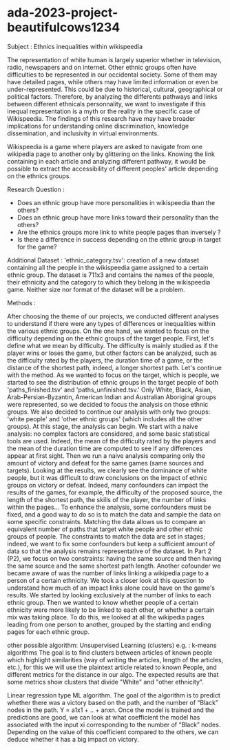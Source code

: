 # ada-2023-project-beautifulcows1234

Subject : Ethnics inequalities within wikispeedia

The representation of white human is largely superior whether in television, radio, newspapers and on internet. Other ethnic groups often have difficulties to be represented in our occidental society. Some of them may have detailed pages, while others may have limited information or even be under-represented. This could be due to historical, cultural, geographical or political factors. Therefore, by analyzing the differents pathways and links between different ethnicals personnality, we want to investigate if this inequal representation is a myth or the reality in the specific case of Wikispeedia. The findings of this research have may have broader implications for understanding online discrimination, knowledge dissemination, and inclusivity in virtual environments.

Wikispeedia is a game where players are asked to navigate from one wikipedia page to another only by glittering on the links. Knowing the link containing in each article and analyzing different pathway, it would be possible to extract the accessibility of different peoples' article depending on the ethnics groups.

Research Question :

- Does an ethnic group have more personalities in wikispeedia than the others?
- Does an ethnic group have more links toward their personality than the others?
- Are the ethnics groups more link to white people pages than inversely ?
- Is there a difference in success depending on the ethnic group in target for the game?


Additional Dataset : 'ethnic_category.tsv': creation of a new dataset containing all the people in the wikispeedia game assigned to a certain ethnic group. The dataset is 711x3 and contains the names of the people, their ethnicity and the category to which they belong in the wikispeedia game. Neither size nor format of the dataset will be a problem.

Methods : 

After choosing the theme of our projects, we conducted different analyses to understand if there were any types of differences or inequalities within the various ethnic groups.
On the one hand, we wanted to focus on the difficulty depending on the ethnic groups of the target people. First, let's define what we mean by difficulty. The difficulty is mainly studied as if the player wins or loses the game, but other factors can be analyzed, such as the difficulty rated by the players, the duration time of a game, or the distance of the shortest path, indeed, a longer shortest path. Let's continue with the method. As we wanted to focus on the target, which is people, we started to see the distribution of ethnic groups in the target people of both 'paths_finished.tsv' and 'paths_unfinished.tsv.' Only White, Black, Asian, Arab-Persian-Byzantin, American Indian and Australian Aboriginal groups were represented, so we decided to focus the analysis on those ethnic groups. We also decided to continue our analysis with only two groups: 'white people' and 'other ethnic groups' (which includes all the other groups). At this stage, the analysis can begin.
We start with a naive analysis: no complex factors are considered, and some basic statistical tools are used. Indeed, the mean of the difficulty rated by the players and the mean of the duration time are computed to see if any differences appear at first sight. Then we run a naive analysis comparing only the amount of victory and defeat for the same games (same sources and targets). Looking at the results, we clearly see the dominance of white people, but it was difficult to draw conclusions on the impact of ethnic groups on victory or defeat. Indeed, many confounders can impact the results of the games, for example, the difficulty of the proposed source, the length of the shortest path, the skills of the player, the number of links within the pages...
To enhance the analysis, some confounders must be fixed, and a good way to do so is to match the data and sample the data on some specific constraints. Matching the data allows us to compare an equivalent number of paths that target white people and other ethnic groups of people. The constraints to match the data are set in stages; indeed, we want to fix some confounders but keep a sufficient amount of data so that the analysis remains representative of the dataset. In Part 2 (P2), we focus on two constraints: having the same source and then having the same source and the same shortest path length.
 Another cofounder we became aware of was the number of links linking a wikipedia page to a person of a certain ethnicity. We took a closer look at this question to understand how much of an impact links alone could have on the game's results. We started by looking exclusively at the number of links to each ethnic group. Then we wanted to know whether people of a certain ethnicity were more likely to be linked to each other, or whether a certain mix was taking place. To do this, we looked at all the wikipedia pages leading from one person to another, grouped by the starting and ending pages for each ethnic group.

other possible algorithm: Unsupervised Learning (clusters) e.g. : k-means algorithms
The goal is to find clusters between articles of known people which highlight similarities (way of writing the articles, length of the articles, etc.), for this we will use the plaintext article related to known People, and different metrics for the distance in our algo.
The expected results are that some metrics show clusters that divide "White" and "other ethnicity".

Linear regression type ML algorithm. The goal of the algorithm is to predict whether there was a victory based on the path, and the number of “Black” nodes in the path. Y = a1x1 + .. + anxn. Once the model is trained and the predictions are good, we can look at what coefficient the model has associated with the input xi corresponding to the number of “Black” nodes. Depending on the value of this coefficient compared to the others, we can deduce whether it has a big impact on victory.